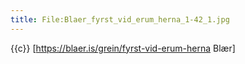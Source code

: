 ```yaml
---
title: File:Blaer_fyrst_vid_erum_herna_1-42_1.jpg
---
```


{{c}} [https://blaer.is/grein/fyrst-vid-erum-herna Blær]
